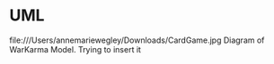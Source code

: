 UML
===
file:///Users/annemariewegley/Downloads/CardGame.jpg
Diagram of WarKarma Model. Trying to insert it
